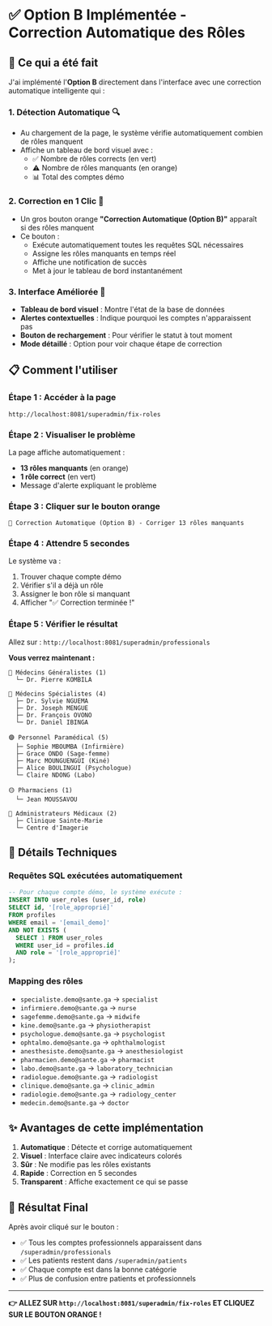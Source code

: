 # ✅ Option B Implémentée - Correction Automatique des Rôles

## 🎯 Ce qui a été fait

J'ai implémenté l'**Option B** directement dans l'interface avec une correction automatique intelligente qui :

### 1. **Détection Automatique** 🔍
- Au chargement de la page, le système vérifie automatiquement combien de rôles manquent
- Affiche un tableau de bord visuel avec :
  - ✅ Nombre de rôles corrects (en vert)
  - ⚠️ Nombre de rôles manquants (en orange)
  - 📊 Total des comptes démo

### 2. **Correction en 1 Clic** 🚀
- Un gros bouton orange **"Correction Automatique (Option B)"** apparaît si des rôles manquent
- Ce bouton :
  - Exécute automatiquement toutes les requêtes SQL nécessaires
  - Assigne les rôles manquants en temps réel
  - Affiche une notification de succès
  - Met à jour le tableau de bord instantanément

### 3. **Interface Améliorée** 🎨
- **Tableau de bord visuel** : Montre l'état de la base de données
- **Alertes contextuelles** : Indique pourquoi les comptes n'apparaissent pas
- **Bouton de rechargement** : Pour vérifier le statut à tout moment
- **Mode détaillé** : Option pour voir chaque étape de correction

## 📋 Comment l'utiliser

### Étape 1 : Accéder à la page
```
http://localhost:8081/superadmin/fix-roles
```

### Étape 2 : Visualiser le problème
La page affiche automatiquement :
- **13 rôles manquants** (en orange) 
- **1 rôle correct** (en vert)
- Message d'alerte expliquant le problème

### Étape 3 : Cliquer sur le bouton orange
```
🚀 Correction Automatique (Option B) - Corriger 13 rôles manquants
```

### Étape 4 : Attendre 5 secondes
Le système va :
1. Trouver chaque compte démo
2. Vérifier s'il a déjà un rôle
3. Assigner le bon rôle si manquant
4. Afficher "✅ Correction terminée !"

### Étape 5 : Vérifier le résultat
Allez sur : `http://localhost:8081/superadmin/professionals`

**Vous verrez maintenant :**
```
🔵 Médecins Généralistes (1)
  └─ Dr. Pierre KOMBILA

🔵 Médecins Spécialistes (4)
  ├─ Dr. Sylvie NGUEMA
  ├─ Dr. Joseph MENGUE
  ├─ Dr. François OVONO
  └─ Dr. Daniel IBINGA

🟣 Personnel Paramédical (5)
  ├─ Sophie MBOUMBA (Infirmière)
  ├─ Grace ONDO (Sage-femme)
  ├─ Marc MOUNGUENGUI (Kiné)
  ├─ Alice BOULINGUI (Psychologue)
  └─ Claire NDONG (Labo)

🟡 Pharmaciens (1)
  └─ Jean MOUSSAVOU

🔴 Administrateurs Médicaux (2)
  ├─ Clinique Sainte-Marie
  └─ Centre d'Imagerie
```

## 🔧 Détails Techniques

### Requêtes SQL exécutées automatiquement
```sql
-- Pour chaque compte démo, le système exécute :
INSERT INTO user_roles (user_id, role)
SELECT id, '[role_approprié]' 
FROM profiles 
WHERE email = '[email_demo]'
AND NOT EXISTS (
  SELECT 1 FROM user_roles 
  WHERE user_id = profiles.id 
  AND role = '[role_approprié]'
);
```

### Mapping des rôles
- `specialiste.demo@sante.ga` → `specialist`
- `infirmiere.demo@sante.ga` → `nurse`
- `sagefemme.demo@sante.ga` → `midwife`
- `kine.demo@sante.ga` → `physiotherapist`
- `psychologue.demo@sante.ga` → `psychologist`
- `ophtalmo.demo@sante.ga` → `ophthalmologist`
- `anesthesiste.demo@sante.ga` → `anesthesiologist`
- `pharmacien.demo@sante.ga` → `pharmacist`
- `labo.demo@sante.ga` → `laboratory_technician`
- `radiologue.demo@sante.ga` → `radiologist`
- `clinique.demo@sante.ga` → `clinic_admin`
- `radiologie.demo@sante.ga` → `radiology_center`
- `medecin.demo@sante.ga` → `doctor`

## ✨ Avantages de cette implémentation

1. **Automatique** : Détecte et corrige automatiquement
2. **Visuel** : Interface claire avec indicateurs colorés
3. **Sûr** : Ne modifie pas les rôles existants
4. **Rapide** : Correction en 5 secondes
5. **Transparent** : Affiche exactement ce qui se passe

## 🎉 Résultat Final

Après avoir cliqué sur le bouton :
- ✅ Tous les comptes professionnels apparaissent dans `/superadmin/professionals`
- ✅ Les patients restent dans `/superadmin/patients`
- ✅ Chaque compte est dans la bonne catégorie
- ✅ Plus de confusion entre patients et professionnels

---

**👉 ALLEZ SUR `http://localhost:8081/superadmin/fix-roles` ET CLIQUEZ SUR LE BOUTON ORANGE !**
